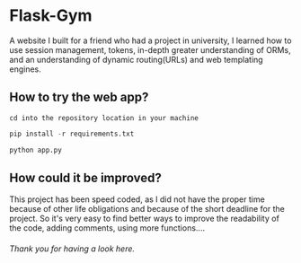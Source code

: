 Flask-Gym
======
A website I built for a friend who had a project in university, I learned how to use session management, tokens, in-depth greater understanding of ORMs, and
an understanding of dynamic routing(URLs) and web templating engines.

How to try the web app?
------
```
cd into the repository location in your machine
```
```python
pip install -r requirements.txt
```
```python
python app.py
```
How could it be improved?
------
This project has been speed coded, as I did not have the proper time because of other life obligations and because of the short deadline for the project.
So it's very easy to find better ways to improve the readability of the code, adding comments, using more functions....

###### Thank you for having a look here.
